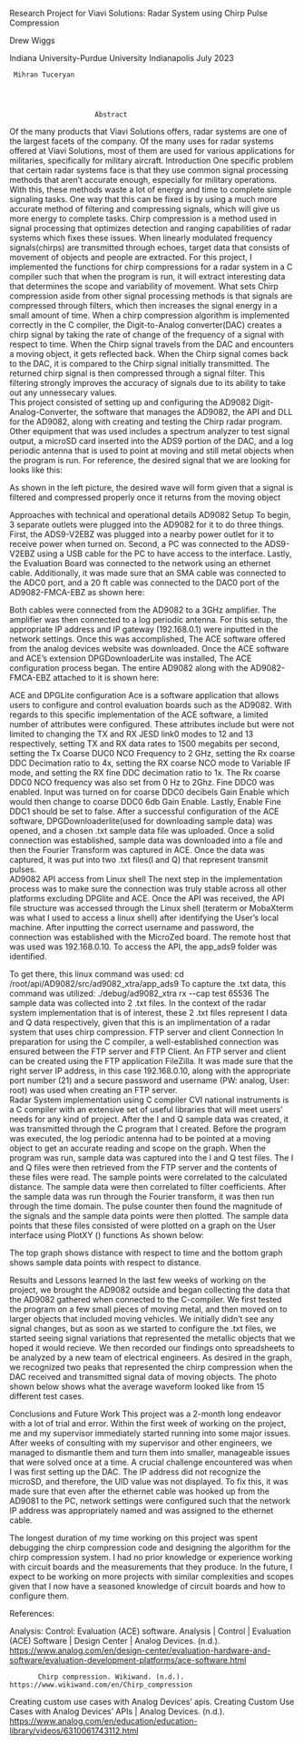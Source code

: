 
Research Project for Viavi Solutions:
Radar System using Chirp Pulse Compression

Drew Wiggs

Indiana University-Purdue University Indianapolis
July 2023
     
     Mihran Tuceryan




					     Abstract
Of the many products that Viavi Solutions offers, radar systems are one of the largest facets of the company. Of the many uses for radar systems offered at Viavi Solutions, most of them are used for various applications for militaries, specifically for military aircraft. 
  Introduction
One specific problem that certain radar systems face is that they use common signal processing methods that aren’t accurate enough, especially for military operations. With this, these methods waste a lot of energy and time to complete simple signaling tasks. One way that this can be fixed is by using a much more accurate method of filtering and compressing signals, which will give us more energy to complete tasks. Chirp compression is a method used in signal processing that optimizes detection and ranging capabilities of radar systems which fixes these issues. When linearly modulated frequency signals(chirps) are transmitted through echoes, target data that consists of movement of objects and people are extracted. 
For this project, I implemented the functions for chirp compressions for a radar system in a C compiler such that when the program is run, it will extract interesting data that determines the scope and variability of movement. What sets Chirp compression aside from other signal processing methods is that signals are compressed through filters, which then increases the signal energy in a small amount of time. When a chirp compression algorithm is implemented correctly in the C compiler, the Digit-to-Analog converter(DAC) creates a chirp signal by taking the rate of change of the frequency of a signal with respect to time. When the Chirp signal travels from the DAC and encounters a moving object, it gets reflected back. When the Chirp signal comes back to the DAC, it is compared to the Chirp signal initially transmitted. The returned chirp signal is then compressed through a signal filter. This filtering strongly improves the accuracy of signals due to its ability to take out any unnessecary values.  
This project consisted of setting up and configuring the AD9082 Digit-Analog-Converter, the software that manages the AD9082, the API and DLL for the AD9082, along with creating and testing the Chirp radar program. Other equipment that was used includes a spectrum analyzer to test signal output, a microSD card inserted into the ADS9 portion of the DAC, and a log periodic antenna that is used to point at moving and still metal objects when the program is run. For reference, the desired signal that we are looking for looks like this:


As shown in the left picture, the desired wave will form given that a signal is filtered and compressed properly once it returns from the moving object




Approaches with technical and operational details
 AD9082 Setup
To begin, 3 separate outlets were plugged into the AD9082 for it to do three things. First, the ADS9-V2EBZ was plugged into a nearby power outlet for it to receive power when turned on. Second, a PC was connected to the ADS9-V2EBZ using a USB cable for the PC to have access to the interface. Lastly, the Evaluation Board was connected to the network using an ethernet cable. Additionally, it was made sure that an SMA cable was connected to the ADC0 port, and a 20 ft cable was connected to the DAC0 port of the AD9082-FMCA-EBZ as shown here:


 Both cables were connected from the AD9082 to a 3GHz amplifier. The amplifier was then connected to a log periodic antenna. For this setup,  the appropriate IP address and IP gateway (192.168.0.1) were inputted in the network settings. Once this was accomplished, The ACE software offered from the analog devices website was downloaded. Once the ACE software and ACE’s extension DPGDownloaderLite was installed, The ACE configuration process began. The entire AD9082 along with the AD9082-FMCA-EBZ attached to it is shown here:

ACE and DPGLite configuration
Ace is a software application that allows users to configure and control evaluation boards such as the AD9082. With regards to this specific implementation of the ACE software, a limited number of attributes were configured. These attributes include but were not limited to changing the TX and RX JESD link0 modes to 12 and 13 respectively, setting TX and RX data rates to 1500 megabits per second, setting the Tx Coarse DUC0 NCO Frequency to 2 GHz, setting the Rx coarse DDC Decimation ratio to 4x, setting the RX coarse NCO mode to Variable IF mode, and setting the RX fine DDC decimation ratio to 1x. The Rx coarse DDC0 NCO frequency was also set from 0 Hz to 2Ghz. Fine DDC0 was enabled. Input was turned on for coarse DDC0  decibels Gain Enable which would then change to coarse DDC0 6db Gain Enable. Lastly, Enable Fine DDC1 should be set to false. After a successful configuration of the ACE software, DPGDownloaderlite(used for downloading sample data) was opened, and a chosen .txt sample data file was uploaded. Once a solid connection was established, sample data was downloaded into a file and then the Fourier Transform was captured in ACE. Once the data was captured, it was put into two .txt files(I and Q) that represent transmit pulses.  
    AD9082 API access from Linux shell
The next step in the implementation process was to make sure the connection was truly stable across all other platforms excluding DPGlite and ACE. Once the API was received, the API file structure was accessed through the Linux shell (teraterm or MobaXterm was what I used to access a linux shell) after identifying the User’s local machine. After inputting the correct username and password, the connection was established with the MicroZed board. The remote host that was used was 192.168.0.10. To access the API, the app_ads9 folder was identified. 

To get there, this linux command was used:
cd /root/api/AD9082/src/ad9082_xtra/app_ads9
To capture the .txt data, this command was utilized:
./debug/ad9082_xtra rx --cap test 65536
The sample data was collected into 2 .txt files. In the context of the radar system implementation that is of interest, these 2 .txt files represent I data and Q data respectively, given that this is an implimentation of a radar system that uses chirp compression.
  FTP server and client Connection
 In preparation for using the C compiler, a well-established connection was ensured between the FTP server and FTP Client. An FTP server and client can be created using the FTP application FileZilla. It was made sure that the right server IP address, in this case 192.168.0.10, along with the appropriate port number (21) and a secure password and username (PW: analog, User: root) was used when creating an FTP server.          
Radar System implementation using C compiler
CVI national instruments is a C compiler with an extensive set of useful libraries that will meet users’ needs for any kind of project. After the I and Q sample data was created, it was transmitted through the C program that I created. Before the program was executed, the log periodic antenna had to be pointed at a moving object to get an accurate reading and scope on the graph. When the program was run, sample data was captured into the I and Q test files.  The I and Q files were then retrieved from the FTP server and the contents of these files were read. The sample points were correlated to the calculated distance. The sample data were then correlated to filter coefficients. After the sample data was run through the Fourier transform, it was then run through the time domain. The pulse counter then found the magnitude of the signals and the sample data points were then plotted. The sample data points that these files consisted of were plotted on a graph on the User interface using PlotXY () functions As shown below:

The top graph shows distance with respect to time and the bottom graph shows sample data points with respect to distance. 

Results and Lessons learned
In the last few weeks of working on the project, we brought the AD9082 outside and began collecting the data that the AD9082 gathered when connected to the C-compiler. We first tested the program on a few small pieces of moving metal, and then moved on to larger objects that included moving vehicles. We initially didn’t see any signal changes, but as soon as we started to configure the .txt files, we started seeing signal variations that represented the metallic objects that we hoped it would recieve. We then recorded our findings onto spreadsheets to be analyzed by a new team of electrical engineers. As desired in the graph, we recognized two peaks that represented the chirp compression when the DAC received and transmitted signal data of moving objects. The photo shown below shows what the average waveform looked like from 15 different test cases.


Conclusions and Future Work
This project was a 2-month long endeavor with a lot of trial and error. Within the first week of working on the project, me and my supervisor immediately started running into some major issues. After weeks of consulting with my supervisor and other engineers, we managed to dismantle them and turn them into smaller, manageable issues that were solved once at a time. A crucial challenge encountered was when I was first setting up the DAC. The IP address did not recognize the microSD, and therefore, the UID value was not displayed. To fix this, it was made sure that even after the ethernet cable was hooked up from the AD9081 to the PC, network settings were configured such that the network IP address was appropriately named and was assigned to the ethernet cable. 

The longest duration of my time working on this project was spent debugging the chirp compression code and designing the algorithm for the chirp compression system. I had no prior knowledge or experience working with circuit boards and the measurements that they produce. In the future, I expect to be working on more projects with similar complexities and scopes given that I now have a seasoned knowledge of circuit boards and how to configure them.









References:

Analysis: Control: Evaluation (ACE) software. Analysis | Control | Evaluation (ACE) Software | Design Center | Analog Devices. (n.d.). https://www.analog.com/en/design-center/evaluation-hardware-and-software/evaluation-development-platforms/ace-software.html 

           Chirp compression. Wikiwand. (n.d.). https://www.wikiwand.com/en/Chirp_compression 

Creating custom use cases with Analog Devices’ apis. Creating Custom Use Cases with Analog Devices’ APIs | Analog Devices. (n.d.). https://www.analog.com/en/education/education-library/videos/6310061743112.html 
